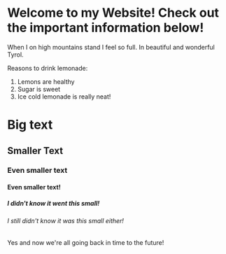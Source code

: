 # Welcome to my Website! Check out the important information below!

When I on high mountains stand I feel so full. In beautiful and wonderful Tyrol.

Reasons to drink lemonade:

1. Lemons are healthy
2. Sugar is sweet
3. Ice cold lemonade is really neat!

# Big text
## Smaller Text
### Even smaller text
#### Even smaller text!
##### I didn't know it went this small!
###### I still didn't know it was this small either!

Yes and now we're all going back in time to the future!
